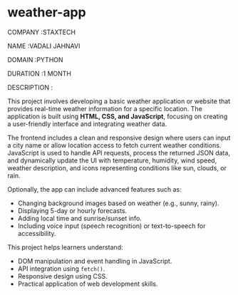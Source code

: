 # weather-app
COMPANY :STAXTECH

NAME :VADALI JAHNAVI

DOMAIN :PYTHON 

DURATION :1 MONTH

DESCRIPTION :



This project involves developing a basic weather application or website that provides real-time weather information for a specific location. The application is built using **HTML, CSS, and JavaScript**, focusing on creating a user-friendly interface and integrating weather data.

The frontend includes a clean and responsive design where users can input a city name or allow location access to fetch current weather conditions. JavaScript is used to handle API requests, process the returned JSON data, and dynamically update the UI with temperature, humidity, wind speed, weather description, and icons representing conditions like sun, clouds, or rain.

Optionally, the app can include advanced features such as:

* Changing background images based on weather (e.g., sunny, rainy).
* Displaying 5-day or hourly forecasts.
* Adding local time and sunrise/sunset info.
* Including voice input (speech recognition) or text-to-speech for accessibility.

This project helps learners understand:

* DOM manipulation and event handling in JavaScript.
* API integration using `fetch()`.
* Responsive design using CSS.
* Practical application of web development skills.

